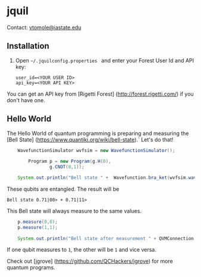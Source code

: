 # jquil
Contact: vtomole@iastate.edu

## Installation

1. Open `~/.jquilconfig.properties ` and enter your Forest User Id and API key:

   ```
   user_id=<YOUR USER ID>
   api_key=<YOUR API KEY>
   ```
You can get an API key from [Rigetti Forest] (http://forest.rigetti.com/) if you don't have one.

## Hello World

The Hello World of quantum programming is preparing and measuring the [Bell State] (https://www.quantiki.org/wiki/bell-state).` Let's do that!

```java
	WavefunctionSimulator wvfsim = new WavefunctionSimulator();
	
        Program p = new Program(g.H(0),
				g.CNOT(0,1));   

	System.out.println("Bell state " +  Wavefunction.bra_ket(wvfsim.wavefunction(p)));         
```
These qubits are entangled. The result will be

```
Bell state 0.71|00> + 0.71|11>
```
This Bell state will always measure to the same values.

```java
	p.measure(0,0);
	p.measure(1,1);
	
	System.out.println("Bell state after measurement " + QVMConnection.run(p, Arrays.asList(0, 1)));

```

If one qubit measures to `1`, the other will be `1` and vice versa.



Check out [jgrove] (https://github.com/QCHackers/jgrove) for more quantum programs.

